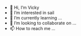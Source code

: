- 👋 Hi, I’m Vicky
- 👀 I’m interested in sail
- 🌱 I’m currently learning ...
- 💞️ I’m looking to collaborate on ...
- 📫 How to reach me ...

<!---
vicky66s/vicky66s is a ✨ special ✨ repository because its `README.md` (this file) appears on your GitHub profile.
You can click the Preview link to take a look at your changes.
--->
